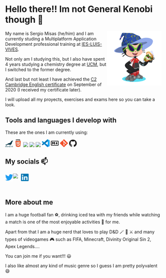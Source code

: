 # Hello there!! Im not General Kenobi though 👋

<img src="octocat-1665740977551.png" width = 35% align = right>

My name is Sergio Misas (he/him) and I am currently studing a Multiplatform Application Development professional training at [IES-LUIS-VIVES](https://www.iesluisvives.es/).

Not only am I studying this, but I also have spent 4 years studying a chemistry degree at [UCM](https://quimicas.ucm.es/), but I switched to the former degree.

And last but not least I have achieved the [C2 Cambridge English certificate](https://www.instagram.com/p/CKv6-AMFcTc/) on September of 2020 (I received my certificate later).

I will upload all my proyects, exercises and exams here so you can take a look.

## Tools and languages I develop with

These are the ones I am currently using:

[<img src="./https __mariadb.com_wp-content_uploads_2019_11_mariadb-logo-vertical_blue.svg" width = 5% align = centre>](https://mariadb.com/)
[<img src="./html5-original-wordmark.svg" width = 5% align = centre>](https://es.wikipedia.org/wiki/HTML)
[<img src="https://upload.wikimedia.org/wikipedia/commons/7/74/Kotlin_Icon.png" width = 5% align = centre>](https://kotlinlang.org/)
[<img src="https://cdn3.iconfinder.com/data/icons/logos-and-brands-adobe/512/267_Python-512.png" width = 5% align = centre>](https://www.python.org/)
[<img src="https://upload.wikimedia.org/wikipedia/commons/thumb/9/9c/IntelliJ_IDEA_Icon.svg/1200px-IntelliJ_IDEA_Icon.svg.png" width = 5% align = centre>](https://www.jetbrains.com/es-es/idea/)
[<img src="https://raw.githubusercontent.com/devicons/devicon/1119b9f84c0290e0f0b38982099a2bd027a48bf1/icons/vscode/vscode-original.svg" width = 5% align = centre>](https://code.visualstudio.com/)
[<img src="https://raw.githubusercontent.com/devicons/devicon/1119b9f84c0290e0f0b38982099a2bd027a48bf1/icons/markdown/markdown-original.svg" width = 5% align = centre>](https://www.markdownguide.org/)
[<img src="https://raw.githubusercontent.com/devicons/devicon/1119b9f84c0290e0f0b38982099a2bd027a48bf1/icons/git/git-original.svg" width = 5% align = centre>](https://git-scm.com/)
[<img src="https://raw.githubusercontent.com/devicons/devicon/1119b9f84c0290e0f0b38982099a2bd027a48bf1/icons/github/github-original.svg" width = 5% align = centre>](https://github.com/)






## My socials 📫

[<img src="https://raw.githubusercontent.com/devicons/devicon/1119b9f84c0290e0f0b38982099a2bd027a48bf1/icons/twitter/twitter-original.svg" width = 5% align = left>](https://twitter.com/SMVProgrammer) 

[<img src="https://cdn-icons-png.flaticon.com/512/87/87390.png" width = 5% align = left >](https://www.instagram.com/sergiomisas/)


[<img src="https://raw.githubusercontent.com/devicons/devicon/1119b9f84c0290e0f0b38982099a2bd027a48bf1/icons/linkedin/linkedin-original.svg" width = 5% align = left >](https://www.linkedin.com/in/sergio-misas-4015b0251/)

<br>
<br>
<br>

## More about me

I am a huge football fan ⚽, drinking iced tea with my friends while watching a match is one of the most enjoyable activities 🍹 for me.

Apart from that I am a huge nerd that loves to play D&D 🪄 🏹 ⚔️ and many types of videogames 🎮 such as FIFA, Minecraft, Divinity Original Sin 2, Apex Legends.... 

You can join me if you want!!! 😃

I also like almost any kind of music genre so I guess I am pretty polyvalent 😄

<!--
**SergioMisas/SergioMisas** is a ✨ _special_ ✨ repository because its `README.md` (this file) appears on your GitHub profile.

Here are some ideas to get you started:

- 🔭 I’m currently working on ...
- 🌱 I’m currently learning ...
- 👯 I’m looking to collaborate on ...
- 🤔 I’m looking for help with ...
- 💬 Ask me about ...
- 📫 How to reach me: ...
- 😄 Pronouns: ...
- ⚡ Fun fact: ...
-->
